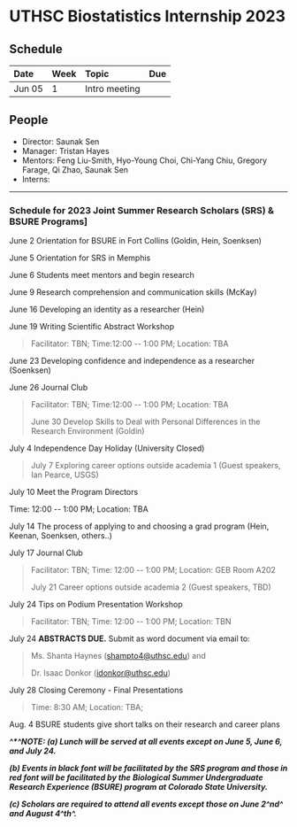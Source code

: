 # UTHSC Biostatistics Internship 2023


## Schedule
| Date           | Week  | Topic                                   | Due
| :------------- | :-------- | :---------------------------------- | :----
|Jun 05 |  1   | Intro meeting          |

## People
- Director: Saunak Sen
- Manager: Tristan Hayes
- Mentors: Feng Liu-Smith, Hyo-Young Choi, Chi-Yang Chiu, Gregory Farage, Qi Zhao, Saunak Sen
- Interns:

---

### Schedule for 2023 Joint Summer Research Scholars (SRS) & BSURE Programs]

June 2 Orientation for BSURE in Fort Collins (Goldin, Hein, Soenksen)

June 5 Orientation for SRS in Memphis

June 6 Students meet mentors and begin research

June 9 Research comprehension and communication skills (McKay)

June 16 Developing an identity as a researcher (Hein)

June 19 Writing Scientific Abstract Workshop

> Facilitator: TBN; Time:12:00 -- 1:00 PM; Location: TBA

June 23 Developing confidence and independence as a researcher
(Soenksen)

June 26 Journal Club

> Facilitator: TBN; Time:12:00 -- 1:00 PM; Location: TBA
>
> June 30 Develop Skills to Deal with Personal Differences in the
> Research Environment (Goldin)

July 4 Independence Day Holiday (University Closed)

> July 7 Exploring career options outside academia 1 (Guest speakers,
> Ian Pearce, USGS)

July 10 Meet the Program Directors

Time: 12:00 -- 1:00 PM; Location: TBA

July 14 The process of applying to and choosing a grad program (Hein,
Keenan, Soenksen, others..)

July 17 Journal Club

> Facilitator: TBN; Time: 12:00 -- 1:00 PM; Location: GEB Room A202
>
> July 21 Career options outside academia 2 (Guest speakers, TBD)

July 24 Tips on Podium Presentation Workshop

> Facilitator: TBN; Time: 12:00 -- 1:00 PM; Location: TBN

July 24 **ABSTRACTS DUE.** Submit as word document via email to:

> Ms. Shanta Haynes (<shampto4@uthsc.edu>) and
>
> Dr. Isaac Donkor (<idonkor@uthsc.edu>)

July 28 Closing Ceremony - Final Presentations

> Time: 8:30 AM; Location: TBA;

Aug. 4 BSURE students give short talks on their research and career
plans

***^\*^NOTE: (a) Lunch will be served at all events except on June 5,
June 6, and July 24.***

***(b) Events in black font will be facilitated by the SRS program and
those in red font will be facilitated by the*** ***Biological Summer
Undergraduate Research Experience (BSURE) program at Colorado State
University.***

***(c) Scholars are required to attend all events except those on June
2^nd^ and August 4^th^.***
